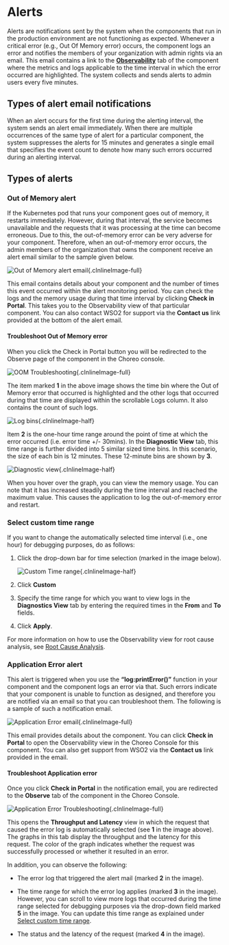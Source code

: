 # Alerts

Alerts are notifications sent by the system when the components that run in the production environment are not functioning as expected. Whenever a critical error (e.g., Out Of Memory error) occurs, the component logs an error and notifies the members of your organization with admin rights via an email. This email contains a link to the [**Observability**](../observability/observability-overview.md) tab of the component where the metrics and logs applicable to the time interval in which the error occurred are highlighted. The system collects and sends alerts to admin users every five minutes. 


## Types of alert email notifications

When an alert occurs for the first time during the alerting interval, the system sends an alert email immediately. When there are multiple occurrences of the same type of alert for a particular component, the system suppresses the alerts for 15 minutes and generates a single email that specifies the event count to denote how many such errors occurred during an alerting interval.

## Types of alerts

### Out of Memory alert

If the Kubernetes pod that runs your component goes out of memory, it restarts immediately. However, during that interval, the service becomes unavailable and the requests that it was processing at the time can become erroneous.
Due to this, the out-of-memory error can be very adverse for your component. Therefore, when an out-of-memory error occurs, the admin members of the organization that owns the component receive an alert email similar to the sample given below.


![Out of Memory alert email](../assets/img/alerting/oom-email.png){.cInlineImage-full}

This email contains details about your component and the number of times this event occurred within the alert monitoring period.
You can check the logs and the memory usage during that time interval by clicking **Check in Portal**. This takes you to the Observability view of that particular component. You can also contact WSO2 for support via the **Contact us** link provided at the bottom of the alert email.

#### Troubleshoot Out of Memory error

When you click the Check in Portal button you will be redirected to the Observe page of the component in the Choreo console.

![OOM Troubleshooting](../assets/img/alerting/oom-troubleshooting.png){.cInlineImage-full}

The item marked  **1** in the above image shows the time bin where the Out of Memory error that occurred is highlighted and the other logs that occurred during that time are displayed within the scrollable Logs column. It also contains the count of such logs.

![Log bins](../assets/img/alerting/log-bins.png){.cInlineImage-half}

Item **2** is the one-hour time range around the point of time at which the error occurred (i.e. error time +/- 30mins). In the **Diagnostic View** tab, this  time range is further divided into 5 similar sized time bins. In this scenario, the size of each bin is 12 minutes. These 12-minute bins are shown by **3**.

![Diagnostic view](../assets/img/alerting/diagnostic-view-values.png){.cInlineImage-half}

When you hover over the graph, you can view the memory usage. You can note that it has increased steadily during the time interval and reached the maximum value. This causes the application to log the out-of-memory error and restart.

### Select custom time range

If you want to change the automatically selected time interval (i.e., one hour) for debugging purposes, do as follows:

1. Click the drop-down bar for time selection (marked in the image below).

    ![Custom Time range](../assets/img/alerting/custom-time-range.png){.cInlineImage-half}

2. Click **Custom**
   
3. Specify the time range for which you want to view logs in the **Diagnostics View** tab by entering the required times in the **From** and **To** fields.

4. Click **Apply**.

For more information on how to use the Observability view for root cause analysis, see [Root Cause Analysis](../observability/root-cause-analysis.md).

### Application Error alert

This alert is triggered when you use the **“log:printError()”** function in your component and the component logs an error via that. Such errors indicate that your component is unable to function as designed, and therefore you are notified via an email so that you can troubleshoot them. The following is a sample of such a notification email. 

![Application Error email](../assets/img/alerting/application-error-email.png){.cInlineImage-full}

This email provides details about the component. You can click **Check in Portal** to open the Observability view in the Choreo Console for this component. You can also get support from WSO2 via the **Contact us** link provided in the email.

#### Troubleshoot Application error

Once you click **Check in Portal** in the notification email, you are redirected to the **Observe** tab of the component in the Choreo Console.

![Application Error Troubleshooting](../assets/img/alerting/application-error-troubleshooting.png){.cInlineImage-full}

This opens the **Throughput and Latency** view in which the request that caused the error log is automatically selected (see **1**  in the image above). The graphs in this tab display the throughput and the latency for this request. The color of the graph indicates whether the request was successfully processed or whether it resulted in an error. 

In addition, you can observe the following:

- The error log that triggered the alert mail (marked **2** in the image).

- The time range for which the error log applies (marked **3** in the image). However, you can scroll to view more logs that occurred during the time range selected for debugging purposes via the drop-down field marked **5** in the image. You can update this time range as explained under [Select custom time range](#select-custom-time-range).

- The status and the latency of the request (marked **4** in the image).
